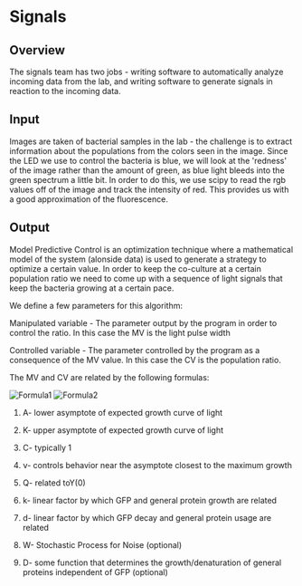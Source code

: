 # Signals
## Overview
The signals team has two jobs - writing software to automatically analyze incoming data from the lab, and writing software to
generate signals in reaction to the incoming data.

## Input
Images are taken of bacterial samples in the lab - the challenge is to extract information about the populations from the colors seen
in the image. Since the LED we use to control the bacteria is blue, we will look at the 'redness' of the image rather than the 
amount of green, as blue light bleeds into the green spectrum a little bit.
In order to do this, we use scipy to read the rgb values off of the image and track the intensity of red. This provides us with a
good approximation of the fluorescence.

## Output

Model Predictive Control is an optimization technique where a mathematical model of the system (alonside data)
is used to generate a strategy to optimize a certain value. In order to keep the co-culture at a certain population ratio
we need to come up with a sequence of light signals that keep the bacteria growing at a certain pace.

We define a few parameters for this algorithm:

Manipulated variable - The parameter output by the program in order to control the ratio. In this case the MV is the light pulse width

Controlled variable - The parameter controlled by the program as a consequence of the MV value. In this case the CV is the population ratio.

The MV and CV are related by the following formulas:

![Formula1](http://latex2png.com/output//latex_d8c96bc3f73569bb6bf860bc0a18d7fe.png)
![Formula2](http://latex2png.com/output//latex_3081dcad4e3ae7dfd459bce86ea82bb2.png)

1. A- lower asymptote of expected growth curve of light

2. K- upper asymptote of expected growth curve of light

3. C- typically 1

4. ν- controls behavior near the asymptote closest to the maximum growth

5. Q- related toY(0)

6. k- linear factor by which GFP and general protein growth are related

7. d- linear factor by which GFP decay and general protein usage are related

8. W- Stochastic Process for Noise (optional)

9. D- some function that determines the growth/denaturation of general proteins independent of GFP (optional)

